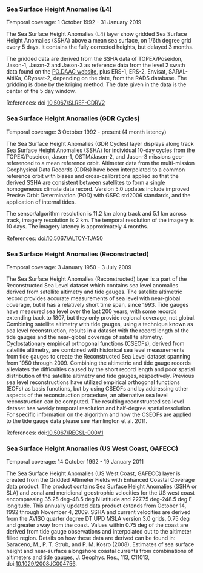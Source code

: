 ### Sea Surface Height Anomalies (L4)
Temporal coverage: 1 October 1992 - 31 January 2019

The Sea Surface Height Anomalies (L4) layer show gridded Sea Surface Height Anomalies (SSHA) above a mean sea surface, on 1/6th degree grid every 5 days. It contains the fully corrected heights, but delayed 3 months.

The gridded data are derived from the SSHA data of TOPEX/Poseidon, Jason-1, Jason-2 and Jason-3 as reference data from the level 2 swath data found on the [PO.DAAC website](https://podaac.jpl.nasa.gov/dataset/MERGED_TP_J1_OSTM_OST_CYCLES_V42), plus ERS-1, ERS-2, Envisat, SARAL-AltiKa, CRyosat-2, depending on the date, from the RADS database. The gridding is done by the kriging method. The date given in the data is the center of the 5 day window.

References: doi [10.5067/SLREF-CDRV2](https://doi.org/10.5067/SLREF-CDRV2)

### Sea Surface Height Anomalies (GDR Cycles)
Temporal coverage: 3 October 1992 - present (4 month latency)

The Sea Surface Height Anomalies (GDR Cycles) layer displays along track Sea Surface Height Anomalies (SSHA) for individual 10-day cycles from the TOPEX/Poseidon, Jason-1, OSTM/Jason-2, and Jason-3 missions geo-referenced to a mean reference orbit. Altimeter data from the multi-mission Geophysical Data Records (GDRs) have been interpolated to a common reference orbit with biases and cross-calibrations applied so that the derived SSHA are consistent between satellites to form a single homogeneous climate data record. Version 5.0 updates include improved Precise Orbit Determination (POD) with GSFC std2006 standards, and the application of internal tides.

The sensor/algorithm resolution is 11.2 km along track and 5.1 km across track, imagery resolution is 2 km. The temporal resolution of the imagery is 10 days. The imagery latency is approximately 4 months.

References: [doi:10.5067/ALTCY-TJA50](https://doi.org/10.5067/ALTCY-TJA50)

### Sea Surface Height Anomalies (Reconstructed)
Temporal coverage: 3 January 1950 - 3 July 2009

The Sea Surface Height Anomalies (Reconstructed) layer is a part of the Reconstructed Sea Level dataset which contains sea level anomalies derived from satellite altimetry and tide gauges.  The satellite altimetric record provides accurate measurements of sea level with near-global coverage, but it has a relatively short time span, since 1993. Tide gauges have measured sea level over the last 200 years, with some records extending back to 1807, but they only provide regional coverage, not global.  Combining satellite altimetry with tide gauges, using a technique known as sea level reconstruction, results in a dataset with the record length of the tide gauges and the near-global coverage of satellite altimetry.  Cyclostationary empirical orthogonal functions (CSEOFs), derived from satellite altimetry, are combined with historical sea level measurements from tide gauges to create the Reconstructed Sea Level dataset spanning from 1950 through 2009. Combining the altimetric and tide gauge records alleviates the difficulties caused by the short record length and poor spatial distribution of the satellite altimetry and tide gauges, respectively.  Previous sea level reconstructions have utilized empirical orthogonal functions (EOFs) as basis functions, but by using CSEOFs and by addressing other aspects of the reconstruction procedure, an alternative sea level reconstruction can be computed. The resulting reconstructed sea level dataset has weekly temporal resolution and half-degree spatial resolution.  For specific information on the algorithm and how the CSEOFs are applied to the tide gauge data please see Hamlington et al. 2011.

References: doi:[10.5067/RECSL-000V1](https://doi.org/10.5067/RECSL-000V1)

### Sea Surface Height Anomalies (US West Coast, GAFECC)
Temporal coverage: 14 October 1992 - 19 January 2011

The Sea Surface Height Anomalies (US West Coast, GAFECC) layer is created from the Gridded Altimeter Fields with Enhanced Coastal Coverage data product. The product contains Sea Surface Height Anomalies (SSHA or SLA) and zonal and meridional geostrophic velocities for the US west coast encompassing 35.25 deg-48.5 deg N latitude and 227.75 deg-248.5 deg E longitude. This annually updated data product extends from October 14, 1992 through November 4, 2009. SSHA and current velocities are derived from the AVISO quarter degree DT UPD MSLA version 3.0 grids, 0.75 deg and greater away from the coast.  Values within 0.75 deg of the coast are derived from tide gauge observations and interpolated out to the altimeter filled region.  Details on how these data are derived can be found in: Saraceno, M., P. T. Strub, and P. M. Kosro (2008), Estimates of sea surface height and near-surface alongshore coastal currents from combinations of altimeters and tide gauges, J. Geophys. Res., 113, C11013, doi:[10.1029/2008JC004756](https://doi.org/10.1029/2008JC004756).
